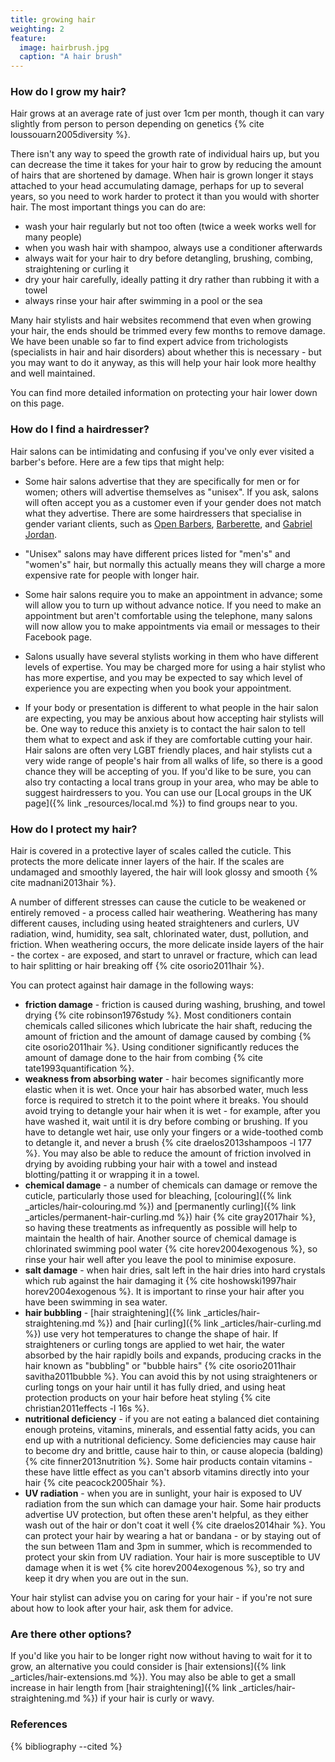 ```yaml
---
title: growing hair
weighting: 2
feature:
  image: hairbrush.jpg
  caption: "A hair brush"
---
```


### How do I grow my hair?

Hair grows at an average rate of just over 1cm per month, though it can vary slightly from person to person depending on genetics {% cite loussouarn2005diversity %}.

There isn't any way to speed the growth rate of individual hairs up, but you can decrease the time it takes for your hair to grow by reducing the amount of hairs that are shortened by damage. When hair is grown longer it stays attached to your head accumulating damage, perhaps for up to several years, so you need to work harder to protect it than you would with shorter hair. The most important things you can do are:

- wash your hair regularly but not too often (twice a week works well for many people)
- when you wash hair with shampoo, always use a conditioner afterwards
- always wait for your hair to dry before detangling, brushing, combing, straightening or curling it
- dry your hair carefully, ideally patting it dry rather than rubbing it with a towel
- always rinse your hair after swimming in a pool or the sea

Many hair stylists and hair websites recommend that even when growing your hair, the ends should be trimmed every few months to remove damage. We have been unable so far to find expert advice from trichologists (specialists in hair and hair disorders) about whether this is necessary - but you may want to do it anyway, as this will help your hair look more healthy and well maintained.

You can find more detailed information on protecting your hair lower down on this page.

### How do I find a hairdresser?

Hair salons can be intimidating and confusing if you've only ever visited a barber's before. Here are a few tips that might help:

- Some hair salons advertise that they are specifically for men or for women; others will advertise themselves as "unisex". If you ask, salons will often accept you as a customer even if your gender does not match what they advertise. There are some hairdressers that specialise in gender variant clients, such as [Open Barbers](http://openbarbers.co.uk/), [Barberette](http://www.barberette.co.uk/), and [Gabriel Jordan](https://www.facebook.com/themassagebarber).

- "Unisex" salons may have different prices listed for "men's" and "women's" hair, but normally this actually means they will charge a more expensive rate for people with longer hair.

- Some hair salons require you to make an appointment in advance; some will allow you to turn up without advance notice. If you need to make an appointment but aren't comfortable using the telephone, many salons will now allow you to make appointments via email or messages to their Facebook page.

- Salons usually have several stylists working in them who have different levels of expertise. You may be charged more for using a hair stylist who has more expertise, and you may be expected to say which level of experience you are expecting when you book your appointment.

- If your body or presentation is different to what people in the hair salon are expecting, you may be anxious about how accepting hair stylists will be. One way to reduce this anxiety is to contact the hair salon to tell them what to expect and ask if they are comfortable cutting your hair. Hair salons are often very LGBT friendly places, and hair stylists cut a very wide range of people's hair from all walks of life, so there is a good chance they will be accepting of you. If you'd like to be sure, you can also try contacting a local trans group in your area, who may be able to suggest hairdressers to you. You can use our [Local groups in the UK page]({% link _resources/local.md %}) to find groups near to you.

### How do I protect my hair?

Hair is covered in a protective layer of scales called the cuticle. This protects the more delicate inner layers of the hair. If the scales are undamaged and smoothly layered, the hair will look glossy and smooth {% cite madnani2013hair %}.

A number of different stresses can cause the cuticle to be weakened or entirely removed - a process called hair weathering. Weathering has many different causes, including using heated straighteners and curlers, UV radiation, wind, humidity, sea salt, chlorinated water, dust, pollution, and friction. When weathering occurs, the more delicate inside layers of the hair - the cortex - are exposed, and start to unravel or fracture, which can lead to hair splitting or hair breaking off {% cite osorio2011hair %}.

You can protect against hair damage in the following ways:

- **friction damage** - friction is caused during washing, brushing, and towel drying {% cite robinson1976study %}. Most conditioners contain chemicals called silicones which lubricate the hair shaft, reducing the amount of friction and the amount of damage caused by combing {% cite osorio2011hair %}. Using conditioner significantly reduces the amount of damage done to the hair from combing {% cite tate1993quantification %}.
- **weakness from absorbing water** - hair becomes significantly more elastic when it is wet. Once your hair has absorbed water, much less force is required to stretch it to the point where it breaks. You should avoid trying to detangle your hair when it is wet - for example, after you have washed it, wait until it is dry before combing or brushing. If you have to detangle wet hair, use only your fingers or a wide-toothed comb to detangle it, and never a brush {% cite draelos2013shampoos -l 177 %}. You may also be able to reduce the amount of friction involved in drying by avoiding rubbing your hair with a towel and instead blotting/patting it or wrapping it in a towel.
- **chemical damage** - a number of chemicals can damage or remove the cuticle, particularly those used for bleaching, [colouring]({% link _articles/hair-colouring.md %}) and [permanently curling]({% link _articles/permanent-hair-curling.md %}) hair {% cite gray2017hair %}, so having these treatments as infrequently as possible will help to maintain the health of hair. Another source of chemical damage is chlorinated swimming pool water {% cite horev2004exogenous %}, so rinse your hair well after you leave the pool to minimise exposure.
- **salt damage** - when hair dries, salt left in the hair dries into hard crystals which rub against the hair damaging it {% cite hoshowski1997hair horev2004exogenous %}. It is important to rinse your hair after you have been swimming in sea water.
- **hair bubbling** - [hair straightening]({% link _articles/hair-straightening.md %}) and [hair curling]({% link _articles/hair-curling.md %}) use very hot temperatures to change the shape of hair. If straighteners or curling tongs are applied to wet hair, the water absorbed by the hair rapidly boils and expands, producing cracks in the hair known as "bubbling" or "bubble hairs" {% cite osorio2011hair savitha2011bubble %}. You can avoid this by not using straighteners or curling tongs on your hair until it has fully dried, and using heat protection products on your hair before heat styling {% cite christian2011effects -l 16s %}.
- **nutritional deficiency** - if you are not eating a balanced diet containing enough proteins, vitamins, minerals, and essential fatty acids, you can end up with a nutritional deficiency. Some deficiencies may cause hair to become dry and brittle, cause hair to thin, or cause alopecia (balding) {% cite finner2013nutrition %}. Some hair products contain vitamins - these have little effect as you can't absorb vitamins directly into your hair {% cite peacock2005hair %}.
- **UV radiation** - when you are in sunlight, your hair is exposed to UV radiation from the sun which can damage your hair. Some hair products advertise UV protection, but often these aren't helpful, as they either wash out of the hair or don't coat it well {% cite draelos2014hair %}. You can protect your hair by wearing a hat or bandana - or by staying out of the sun between 11am and 3pm in summer, which is recommended to protect your skin from UV radiation. Your hair is more susceptible to UV damage when it is wet {% cite horev2004exogenous %}, so try and keep it dry when you are out in the sun.

Your hair stylist can advise you on caring for your hair - if you're not sure about how to look after your hair, ask them for advice.

### Are there other options?

If you'd like you hair to be longer right now without having to wait for it to grow, an alternative you could consider is [hair extensions]({% link _articles/hair-extensions.md %}). You may also be able to get a small increase in hair length from [hair straightening]({% link _articles/hair-straightening.md %}) if your hair is curly or wavy.

### References

{% bibliography --cited %}
